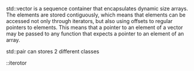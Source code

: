 std::vector is a sequence container that encapsulates dynamic size arrays.
The elements are stored contiguously, which means that elements can be accessed 
not only through iterators, but also using offsets to regular pointers to elements.
This means that a pointer to an element of a vector may be passed to any function 
that expects a pointer to an element of an array.

std::pair can stores 2 different classes

::iterotor